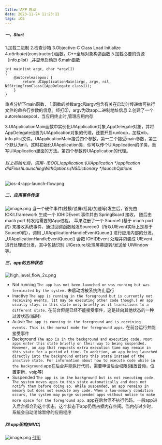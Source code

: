 ```yaml
---
title: APP 启动
date: 2023-11-24 11:23:11
tags: iOS
---
```


##### 一、Start
1.加载二进制
2.检查沙箱
3.Objective-C Class Load Initialize
4._attribute_((constructor))函数，C++全局对象构造函数
5.加载必要的资源（info.plist）,并显示启动页
6.main函数
``` objc
int main(int argc, char *argv[])
{
    @autoreleasepool {
        return UIApplicationMain(argc, argv, nil, NSStringFromClass([AppDelegate class]));
    }
}
```
重点分析下main函数，
1.函数的参数argc和argv包含有关在启动时传递给可执行文件的命令行参数的信息。经打印，argv为改app二进制地址信息
2.创建了一个autoreleasepool，当应用终止时,管理应用内存
<!--more-->
3.UIApplicationMain函数中实例化UIApplication对象,AppDelegate对象，并将AppDelegate设置为UIApplication对象的代理，还要开启runloop，加载nib，info.plist文件。UIApplicationMain接受四个参数，第一二个接受main参数，第三个默认为nil，这时初始化UIApplication类，你可以传个UIApplication的子类，重写UIApplication里面的方法。第四个参数传UIApplication的代理。
###### 以上初始化后，调用- (BOOL)application:(UIApplication *)application didFinishLaunchingWithOptions:(NSDictionary *)launchOptions
![ios-4-app-launch-flow.png](http://upload-images.jianshu.io/upload_images/1391187-778e10a697587c17.png?imageMogr2/auto-orient/strip%7CimageView2/2/w/600)
##### 二、应用事件传递
 ![image.png](http://upload-images.jianshu.io/upload_images/1391187-47bcd6e734f7a82f.png?imageMogr2/auto-orient/strip%7CimageView2/2/w/600)
当一个硬件事件(触摸/锁屏/摇晃/加速等)发生后，首先由 IOKit.framework 生成一个 IOHIDEvent 事件并由 SpringBoard 接收， 随后由mach port 转发给需要的App进程。
苹果注册了一个 Source1 (基于 mach port 的) 来接收系统事件，通过回调函数触发Sourece0（所以UIEvent实际上是基于Source0的），调用 _UIApplicationHandleEventQueue() 进行应用内部的分发。
_UIApplicationHandleEventQueue() 会把 IOHIDEvent 处理并包装成 UIEvent 进行处理或分发，其中包括识别 UIGesture/处理屏幕旋转/发送给 UIWindow 等。
##### 三、app的五种状态
![high_level_flow_2x.png](http://upload-images.jianshu.io/upload_images/1391187-d8af7799c6bc3920.png?imageMogr2/auto-orient/strip%7CimageView2/2/w/400)
* Not running
`The app has not been launched or was running but was terminated by the system.`
未启动或被系统终止运行
* Inactive
`The app is running in the foreground but is currently not receiving events. (It may be executing other code though.) An app usually stays in this state only briefly as it transitions to a different state.`
在前台但是已经不能接受事件，这是转向其他状态的一种过渡状态(临时)
* Active
`The app is running in the foreground and is receiving events. This is the normal mode for foreground apps.`
在前台运行并能接受事件
* Background
`The app is in the background and executing code. Most apps enter this state briefly on their way to being suspended. However, an app that requests extra execution time may remain in this state for a period of time. In addition, an app being launched directly into the background enters this state instead of the inactive state. For information about how to execute code while in the background`
app在后台并能执行代码，需要申请后台权限(播放音频，位置更新，voip等)
* Suspended
`The app is in the background but is not executing code. The system moves apps to this state automatically and does not notify them before doing so. While suspended, an app remains in memory but does not execute any code.
When a low-memory condition occurs, the system may purge suspended apps without notice to make more space for the foreground app.`
app在后台但不执行代码，一般app进入后台都会到这个状态。这个状态下app仍然占据内存空间。当内存过少时，系统会自动清除暂停的应用程序
##### 四.app架构(MVC)
![image.png](http://upload-images.jianshu.io/upload_images/1391187-6be27089f635cffa.png?imageMogr2/auto-orient/strip%7CimageView2/2/w/600)
[引用](https://oleb.net/blog/2011/06/app-launch-sequence-ios/)
